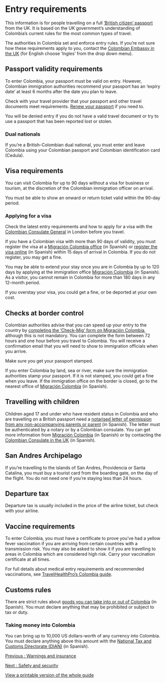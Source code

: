 # Entry requirements

This information is for people travelling on a full [‘British citizen’ passport](https://www.gov.uk/types-of-british-nationality) from the UK. It is based on the UK government’s understanding of Colombia’s current rules for the most common types of travel.

The authorities in Colombia set and enforce entry rules. If you’re not sure how these requirements apply to you, contact the [Colombian Embassy in the UK](https://reinounido.embajada.gov.co/) (for English choose ‘Ingles’ from the drop down menu).

## Passport validity requirements

To enter Colombia, your passport must be valid on entry. However, Colombian immigration authorities recommend your passport has an ‘expiry date’ at least 6 months after the date you plan to leave.

Check with your travel provider that your passport and other travel documents meet requirements. [Renew your passport](https://www.gov.uk/renew-adult-passport/renew) if you need to.

You will be denied entry if you do not have a valid travel document or try to use a passport that has been reported lost or stolen.

### Dual nationals

If you’re a British-Colombian dual national, you must enter and leave Colombia using your Colombian passport and Colombian identification card (Cedula).

## Visa requirements

You can visit Colombia for up to 90 days without a visa for business or tourism, at the discretion of the Colombian immigration officer on arrival.

You must be able to show an onward or return ticket valid within the 90-day period.

### Applying for a visa

Check the latest entry requirements and how to apply for a visa with the [Colombian Consulate General](https://londres.consulado.gov.co/) in London before you travel.

If you have a Colombian visa with more than 90 days of validity, you must register the visa at a [Migración Colombia office](https://unidad-administrativa-especial-migracion-colombia.micolombiadigital.gov.co/cedula-de-extranjeria/agende-su-cita) (in Spanish) or [register the visa online](https://apps.migracioncolombia.gov.co/registro/public/formularioRegistro.jsf) (in Spanish) within 15 days of arrival in Colombia. If you do not register, you may get a fine.

You may be able to extend your stay once you are in Colombia by up to 120 days by applying at the immigration office [Migración Colombia](https://unidad-administrativa-especial-migracion-colombia.micolombiadigital.gov.co/directorio-institucional/unidad-administrativa-especial-migracion-colombia) (in Spanish). As a visitor, you cannot remain in Colombia for more than 180 days in any 12-month period.

If you overstay your visa, you could get a fine, or be deported at your own cost.

## Checks at border control

Colombian authorities advise that you can speed up your entry to the country by [completing the ‘Check-Mig’ form on Migración Colombia](https://apps.migracioncolombia.gov.co/pre-registro/en/DatosViaje), although this is not mandatory. You can complete the form between 72 hours and one hour before you travel to Colombia. You will receive a confirmation email that you will need to show to immigration officials when you arrive.

Make sure you get your passport stamped.

If you enter Colombia by land, sea or river, make sure the immigration authorities stamp your passport. If it is not stamped, you could get a fine when you leave. If the immigration office on the border is closed, go to the nearest office of [Migración Colombia](https://unidad-administrativa-especial-migracion-colombia.micolombiadigital.gov.co/directorio-institucional/unidad-administrativa-especial-migracion-colombia) (in Spanish).

## Travelling with children

Children aged 17 and under who have resident status in Colombia and who are travelling on a British passport need a [notarised letter of permission from any non-accompanying parents or parent](https://www.migracioncolombia.gov.co/entidad/salida-de-menores-del-pais) (in Spanish). The letter must be authenticated by a notary or by a Colombian consulate. You can get more information from [Migración Colombia](http://www.migracioncolombia.gov.co/) (in Spanish) or by contacting the [Colombian Consulate in the UK](https://londres.consulado.gov.co/) (in Spanish).

## San Andres Archipelago

If you’re travelling to the islands of San Andres, Providencia or Santa Catalina, you must buy a tourist card from the boarding gate, on the day of the flight. You do not need one if you’re staying less than 24 hours.

## Departure tax

Departure tax is usually included in the price of the airline ticket, but check with your airline.

## Vaccine requirements

To enter Colombia, you must have a certificate to prove you’ve had a yellow fever vaccination if you are arriving from certain countries with a transmission risk. You may also be asked to show it if you are travelling to areas in Colombia which are considered high risk. Carry your vaccination certificate at all times.

For full details about medical entry requirements and recommended vaccinations, see [TravelHealthPro’s Colombia guide](https://travelhealthpro.org.uk/country/53/colombia#Vaccine_Recommendations).

## Customs rules

There are strict rules about [goods you can take into or out of Colombia](https://www.dian.gov.co/) (in Spanish). You must declare anything that may be prohibited or subject to tax or duty.

### Taking money into Colombia

You can bring up to 10,000 US dollars-worth of any currency into Colombia. You must declare anything above this amount with the [National Tax and Customs Directorate (DIAN)](https://www.dian.gov.co/Viajeros-y-Servicios-aduaneros/Paginas/Inicio.aspx) (in Spanish).

[Previous
:
Warnings and insurance](/foreign-travel-advice/colombia)

[Next
:
Safety and security](/foreign-travel-advice/colombia/safety-and-security)

[View a printable version of the whole guide](/foreign-travel-advice/colombia/print)